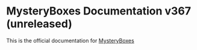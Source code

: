 # MysteryBoxes Documentation v367 (unreleased)

This is the official documentation for [MysteryBoxes](https://www.spigotmc.org/resources/mysteryboxes-%E2%9E%A4-designed-for-networks-small-servers.12330/)
